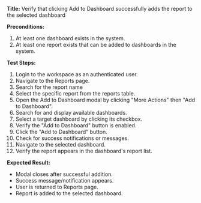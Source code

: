 **Title:** Verify that clicking Add to Dashboard successfully adds the report to the selected dashboard

**Preconditions:**
  1. At least one dashboard exists in the system.
  2. At least one report exists that can be added to dashboards in the system.

**Test Steps:**
1. Login to the workspace as an authenticated user.
2. Navigate to the Reports page.
3. Search for the report name
4. Select the specific report from the reports table.
5. Open the Add to Dashboard modal by clicking "More Actions" then "Add to Dashboard".
6. Search for and display available dashboards.
7. Select a target dashboard by clicking its checkbox.
8. Verify the "Add to Dashboard" button is enabled.
9. Click the "Add to Dashboard" button.
10. Check for success notifications or messages.
11. Navigate to the selected dashboard.
12. Verify the report appears in the dashboard's report list.

**Expected Result:**
* Modal closes after successful addition.
* Success message/notification appears.
* User is returned to Reports page.
* Report is added to the selected dashboard.